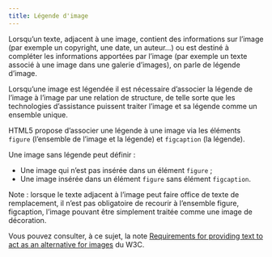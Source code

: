 ```yaml
---
title: Légende d'image 
---
```


Lorsqu’un texte, adjacent à une image, contient des informations sur l’image
(par exemple un copyright, une date, un auteur…) ou est destiné à compléter
les informations apportées par l’image (par exemple un texte associé à une
image dans une galerie d’images), on parle de légende d’image.

Lorsqu’une image est légendée il est nécessaire d’associer la légende de
l’image à l’image par une relation de structure, de telle sorte que les
technologies d’assistance puissent traiter l’image et sa légende comme un
ensemble unique.

HTML5 propose d’associer une légende à une image via les éléments `figure`
(l’ensemble de l’image et la légende) et `figcaption` (la légende).

Une image sans légende peut définir :
* Une image qui n’est pas insérée dans un élément `figure` ; 
* Une image insérée dans un élément `figure` sans élément `figcaption`.

Note : lorsque le texte adjacent à l’image peut faire office de texte de
remplacement, il n’est pas obligatoire de recourir à l’ensemble figure,
figcaption, l’image pouvant être simplement traitée comme une image de
décoration.

Vous pouvez consulter, à ce sujet, la note [Requirements for providing text to act as an alternative for images](https://www.w3.org/TR/html51/semantics-embedded-content.html#alt-text) du W3C.

